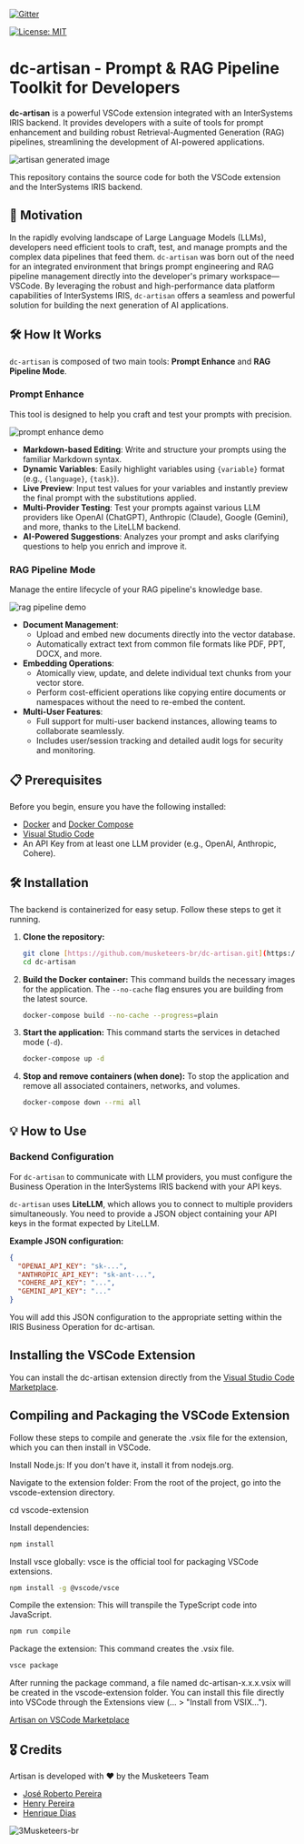 [![Gitter](https://img.shields.io/badge/Available%20on-Intersystems%20Open%20Exchange-00b2a9.svg)](https://openexchange.intersystems.com/package/dc-artisan)

[![License: MIT](https://img.shields.io/badge/License-MIT-blue.svg?style=flat&logo=AdGuard)](LICENSE)

# dc-artisan - Prompt & RAG Pipeline Toolkit for Developers

**dc-artisan** is a powerful VSCode extension integrated with an InterSystems IRIS backend. It provides developers with a suite of tools for prompt enhancement and building robust Retrieval-Augmented Generation (RAG) pipelines, streamlining the development of AI-powered applications.

![artisan generated image](./assets/artisan_generated_image.png)

This repository contains the source code for both the VSCode extension and the InterSystems IRIS backend.

## 🚀 Motivation

In the rapidly evolving landscape of Large Language Models (LLMs), developers need efficient tools to craft, test, and manage prompts and the complex data pipelines that feed them. `dc-artisan` was born out of the need for an integrated environment that brings prompt engineering and RAG pipeline management directly into the developer's primary workspace—VSCode. By leveraging the robust and high-performance data platform capabilities of InterSystems IRIS, `dc-artisan` offers a seamless and powerful solution for building the next generation of AI applications.

## 🛠️ How It Works

`dc-artisan` is composed of two main tools: **Prompt Enhance** and **RAG Pipeline Mode**.

### Prompt Enhance

This tool is designed to help you craft and test your prompts with precision.

![prompt enhance demo](./vscode-extension/assets/prompt_enhance.gif)

* **Markdown-based Editing**: Write and structure your prompts using the familiar Markdown syntax.
* **Dynamic Variables**: Easily highlight variables using `{variable}` format (e.g., `{language}`, `{task}`).
* **Live Preview**: Input test values for your variables and instantly preview the final prompt with the substitutions applied.
* **Multi-Provider Testing**: Test your prompts against various LLM providers like OpenAI (ChatGPT), Anthropic (Claude), Google (Gemini), and more, thanks to the LiteLLM backend.
* **AI-Powered Suggestions**: Analyzes your prompt and asks clarifying questions to help you enrich and improve it.

### RAG Pipeline Mode

Manage the entire lifecycle of your RAG pipeline's knowledge base.

![rag pipeline demo](./vscode-extension/assets/rag_pipeline.gif)

* **Document Management**:
  * Upload and embed new documents directly into the vector database.
  * Automatically extract text from common file formats like PDF, PPT, DOCX, and more.
* **Embedding Operations**:
  * Atomically view, update, and delete individual text chunks from your vector store.
  * Perform cost-efficient operations like copying entire documents or namespaces without the need to re-embed the content.
* **Multi-User Features**:
  * Full support for multi-user backend instances, allowing teams to collaborate seamlessly.
  * Includes user/session tracking and detailed audit logs for security and monitoring.

## 📋 Prerequisites

Before you begin, ensure you have the following installed:

* [Docker](https://www.docker.com/get-started) and [Docker Compose](https://docs.docker.com/compose/install/)
* [Visual Studio Code](https://code.visualstudio.com/)
* An API Key from at least one LLM provider (e.g., OpenAI, Anthropic, Cohere).

## 🛠️ Installation

The backend is containerized for easy setup. Follow these steps to get it running.

1.  **Clone the repository:**
    ```bash
    git clone [https://github.com/musketeers-br/dc-artisan.git](https://github.com/musketeers-br/dc-artisan.git)
    cd dc-artisan
    ```

2.  **Build the Docker container:**
    This command builds the necessary images for the application. The `--no-cache` flag ensures you are building from the latest source.
    ```bash
    docker-compose build --no-cache --progress=plain
    ```

3.  **Start the application:**
    This command starts the services in detached mode (`-d`).
    ```bash
    docker-compose up -d
    ```

4.  **Stop and remove containers (when done):**
    To stop the application and remove all associated containers, networks, and volumes.
    ```bash
    docker-compose down --rmi all
    ```

## 💡 How to Use

### Backend Configuration

For `dc-artisan` to communicate with LLM providers, you must configure the Business Operation in the InterSystems IRIS backend with your API keys.

`dc-artisan` uses **LiteLLM**, which allows you to connect to multiple providers simultaneously. You need to provide a JSON object containing your API keys in the format expected by LiteLLM.

**Example JSON configuration:**
```json
{
  "OPENAI_API_KEY": "sk-...",
  "ANTHROPIC_API_KEY": "sk-ant-...",
  "COHERE_API_KEY": "...",
  "GEMINI_API_KEY": "..."
}

```

You will add this JSON configuration to the appropriate setting within the IRIS Business Operation for dc-artisan.

## Installing the VSCode Extension

You can install the dc-artisan extension directly from the [Visual Studio Code Marketplace](https://marketplace.visualstudio.com/items?itemName=3musketeers-br.dc-artisan).


## Compiling and Packaging the VSCode Extension

Follow these steps to compile and generate the .vsix file for the extension, which you can then install in VSCode.

Install Node.js:
If you don't have it, install it from nodejs.org.

Navigate to the extension folder:
From the root of the project, go into the vscode-extension directory.

cd vscode-extension

Install dependencies:

```bash
npm install
```

Install vsce globally:
vsce is the official tool for packaging VSCode extensions.

```bash
npm install -g @vscode/vsce
```

Compile the extension:
This will transpile the TypeScript code into JavaScript.

```bash
npm run compile
```

Package the extension:
This command creates the .vsix file.

```bash
vsce package
```

After running the package command, a file named dc-artisan-x.x.x.vsix will be created in the vscode-extension folder. You can install this file directly into VSCode through the Extensions view (... > "Install from VSIX...").

[Artisan on VSCode Marketplace](https://marketplace.visualstudio.com/items?itemName=3musketeers-br.dc-artisan)

## 🎖️ Credits
Artisan is developed with ❤️ by the Musketeers Team

* [José Roberto Pereira](https://community.intersystems.com/user/jos%C3%A9-roberto-pereira-0)
* [Henry Pereira](https://community.intersystems.com/user/henry-pereira)
* [Henrique Dias](https://community.intersystems.com/user/henrique-dias-2)

![3Musketeers-br](./assets/3musketeers.png)

